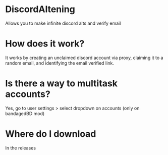 # DiscordAltening
Allows you to make infinite discord alts and verify email

# How does it work?
It works by creating an unclaimed discord account via proxy, claiming it to a random email, and identifying the email verified link.

# Is there a way to multitask accounts?
Yes, go to user settings > select dropdown on accounts (only on bandagedBD mod)

# Where do I download
In the releases
